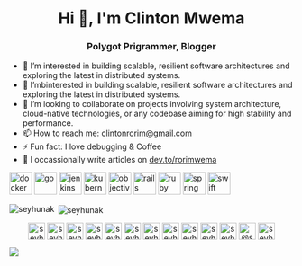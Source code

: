 <h1 align="center">Hi 👋, I'm Clinton Mwema</h1>
<h3 align="center">Polygot Prigrammer, Blogger</h3>

<p align="left">
    
</p>






- 👀 I’m interested in building scalable, resilient software architectures and exploring the latest in distributed systems. 
- 🌱 I’mbinterested in building scalable, resilient software architectures and exploring the latest in distributed systems. 
- 💞️ I’m looking to collaborate on projects involving system architecture, cloud-native technologies, or any codebase aiming for high stability and performance. 
- 📫 How to reach me: clintonrorim@gmail.com
- ⚡ Fun fact: I love debugging & Coffee 
- 📝 I occassionally write articles on [dev.to/rorimwema](https://dev.to/rorimwema) 

<!-- BLOG-POST-LIST:START -->

<!-- BLOG-POST-LIST:END -->

<p align="left">
    <img
        src="https://devicons.github.io/devicon/devicon.git/icons/docker/docker-original-wordmark.svg"
        alt="docker"
        width="40"
        height="40"
    />
    <img
        src="https://devicons.github.io/devicon/devicon.git/icons/go/go-original.svg"
        alt="go"
        width="40"
        height="40"
    />
    <img
        src="https://www.vectorlogo.zone/logos/jenkins/jenkins-icon.svg"
        alt="jenkins"
        width="40"
        height="40"
    />
    <img
        src="https://www.vectorlogo.zone/logos/kubernetes/kubernetes-icon.svg"
        alt="kubernetes"
        width="40"
        height="40"
    />
    <img
        src="https://www.vectorlogo.zone/logos/apple_objectivec/apple_objectivec-icon.svg"
        alt="objectivec"
        width="40"
        height="40"
    />
    <img
        src="https://devicons.github.io/devicon/devicon.git/icons/rails/rails-original-wordmark.svg"
        alt="rails"
        width="40"
        height="40"
    />
    <img
        src="https://devicons.github.io/devicon/devicon.git/icons/ruby/ruby-original-wordmark.svg"
        alt="ruby"
        width="40"
        height="40"
    />
    <img
        src="https://www.vectorlogo.zone/logos/springio/springio-icon.svg"
        alt="spring"
        width="40"
        height="40"
    />
    <img
        src="https://devicons.github.io/devicon/devicon.git/icons/swift/swift-original-wordmark.svg"
        alt="swift"
        width="40"
        height="40"
    />
</p>
<p>
    <img
        align="left"
        src="https://github-readme-stats.vercel.app/api/top-langs/?username=seyhunak&layout=compact&hide=html"
        alt="seyhunak"
    />
</p>

<p>
    &nbsp;<img
        align="center"
        src="https://github-readme-stats.vercel.app/api?username=seyhunak&show_icons=true"
        alt="seyhunak"
    />
</p>

<p align="center">
    <a href="https://codepen.io/seyhunak" target="blank"
        ><img
            align="center"
            src="https://cdn.jsdelivr.net/npm/simple-icons@3.0.1/icons/codepen.svg"
            alt="seyhunak"
            height="30"
            width="30"
    /></a>
    <a href="https://dev.to/seyhunak" target="blank"
        ><img
            align="center"
            src="https://cdn.jsdelivr.net/npm/simple-icons@3.0.1/icons/dev-dot-to.svg"
            alt="seyhunak"
            height="30"
            width="30"
    /></a>
    <a href="https://twitter.com/seyhunak" target="blank"
        ><img
            align="center"
            src="https://cdn.jsdelivr.net/npm/simple-icons@3.0.1/icons/twitter.svg"
            alt="seyhunak"
            height="30"
            width="30"
    /></a>
    <a href="https://linkedin.com/in/seyhunak" target="blank"
        ><img
            align="center"
            src="https://cdn.jsdelivr.net/npm/simple-icons@3.0.1/icons/linkedin.svg"
            alt="seyhunak"
            height="30"
            width="30"
    /></a>
    <a href="https://stackoverflow.com/users/seyhunak" target="blank"
        ><img
            align="center"
            src="https://cdn.jsdelivr.net/npm/simple-icons@3.0.1/icons/stackoverflow.svg"
            alt="seyhunak"
            height="30"
            width="30"
    /></a>
    <a href="https://codesandbox.com/seyhunak" target="blank"
        ><img
            align="center"
            src="https://cdn.jsdelivr.net/npm/simple-icons@3.0.1/icons/codesandbox.svg"
            alt="seyhunak"
            height="30"
            width="30"
    /></a>
    <a href="https://kaggle.com/seyhunak" target="blank"
        ><img
            align="center"
            src="https://cdn.jsdelivr.net/npm/simple-icons@3.0.1/icons/kaggle.svg"
            alt="seyhunak"
            height="30"
            width="30"
    /></a>
    <a href="https://fb.com/seyhunak" target="blank"
        ><img
            align="center"
            src="https://cdn.jsdelivr.net/npm/simple-icons@3.0.1/icons/facebook.svg"
            alt="seyhunak"
            height="30"
            width="30"
    /></a>
    <a href="https://instagram.com/seyhunak" target="blank"
        ><img
            align="center"
            src="https://cdn.jsdelivr.net/npm/simple-icons@3.0.1/icons/instagram.svg"
            alt="seyhunak"
            height="30"
            width="30"
    /></a>
    <a href="https://dribbble.com/seyhunak" target="blank"
        ><img
            align="center"
            src="https://cdn.jsdelivr.net/npm/simple-icons@3.0.1/icons/dribbble.svg"
            alt="seyhunak"
            height="30"
            width="30"
    /></a>
    <a href="https://www.behance.net/seyhunak" target="blank"
        ><img
            align="center"
            src="https://cdn.jsdelivr.net/npm/simple-icons@3.0.1/icons/behance.svg"
            alt="seyhunak"
            height="30"
            width="30"
    /></a>
    <a href="https://medium.com/@seyhunak" target="blank"
        ><img
            align="center"
            src="https://cdn.jsdelivr.net/npm/simple-icons@3.0.1/icons/medium.svg"
            alt="@seyhunak"
            height="30"
            width="30"
    /></a>
    <a href="https://www.youtube.com/c/seyhunak" target="blank"
        ><img
            align="center"
            src="https://cdn.jsdelivr.net/npm/simple-icons@3.0.1/icons/youtube.svg"
            alt="seyhunak"
            height="30"
            width="30"
    /></a>
</p>

<!---
rorimwema/rorimwema is a ✨ special ✨ repository because its `README.md` (this file) appears on your GitHub profile.
You can click the Preview link to take a look at your changes.
--->
![](https://hit.yhype.me/github/profile?user_id=168989947)
